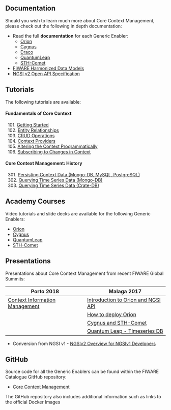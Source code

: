 ## Documentation

Should you wish to learn much more about Core Context Management, please check
out the following in depth documentation:

-   Read the full **documentation** for each Generic Enabler:
    -   [Orion](https://fiware-orion.readthedocs.io/en/latest/)
    -   [Cygnus ](https://fiware-cygnus.readthedocs.io/en/latest/)
    -   [Draco](https://fiware-draco.readthedocs.io/en/latest/)
    -   [QuantumLeap ](https://quantumleap.rtfd.io/)
    -   [STH-Comet ](https://fiware-sth-comet.readthedocs.io/en/latest/)
-   [FIWARE Harmonized Data Models](http://schema.fiware.org)
-   [NGSI v2 Open API Specification](https://swagger.lab.fiware.org/?url=https://raw.githubusercontent.com/Fiware/specifications/master/OpenAPI/ngsiv2/ngsiv2-openapi.json)

## Tutorials

The following tutorials are available:

<h4>Fundamentals of Core Context</h4>

&nbsp; 101.
[Getting Started](https://fiware-tutorials.readthedocs.io/en/latest/getting-started)<br/>
&nbsp; 102.
[Entity Relationships](https://fiware-tutorials.readthedocs.io/en/latest/entity-relationships)<br/>
&nbsp; 103.
[CRUD Operations](https://fiware-tutorials.readthedocs.io/en/latest/crud-operations)<br/>
&nbsp; 104.
[Context Providers](https://fiware-tutorials.readthedocs.io/en/latest/context-providers)<br/>
&nbsp; 105.
[Altering the Context Programmatically](https://fiware-tutorials.readthedocs.io/en/latest/accessing-context)<br/>
&nbsp; 106.
[Subscribing to Changes in Context](https://fiware-tutorials.readthedocs.io/en/latest/subscriptions)<br/>

<h4>Core Context Management: History</h4>

&nbsp; 301.
[Persisting Context Data (Mongo-DB, MySQL, PostgreSQL)](https://fiware-tutorials.readthedocs.io/en/latest/historic-context)<br/>
&nbsp; 302.
[Querying Time Series Data (Mongo-DB)](https://fiware-tutorials.readthedocs.io/en/latest/short-term-history)<br/>
&nbsp; 303.
[Querying Time Series Data (Crate-DB)](https://fiware-tutorials.readthedocs.io/en/latest/time-series-data)<br/>

## Academy Courses

Video tutorials and slide decks are available for the following Generic
Enablers:

-   [Orion](https://fiware-academy.readthedocs.io/en/latest/core/orion/)
-   [Cygnus](https://fiware-academy.readthedocs.io/en/latest/core/cygnus/)
-   [QuantumLeap](https://fiware-academy.readthedocs.io/en/latest/core/quantum-leap/)
-   [STH-Comet](https://fiware-academy.readthedocs.io/en/latest/core/sth-comet/)

## Presentations

Presentations about Core Context Management from recent FIWARE Global Summits:

| Porto 2018                                                                                                                      | Malaga 2017                                                                                                                                |
| ------------------------------------------------------------------------------------------------------------------------------- | ------------------------------------------------------------------------------------------------------------------------------------------ |
| [Context Information Management](https://www.slideshare.net/FI-WARE/fiware-global-summit-fiware-context-information-management) | [Introduction to Orion and NGSI API](https://www.slideshare.net/FI-WARE/fiware-tech-summit-jose-manuel-cantera-fiware-ngsiv2-introduction) |
|                                                                                                                                 | [How to deploy Orion](https://www.slideshare.net/FI-WARE/fiware-tech-summit-fernando-lopez-how-to-deploy-context-broker-in-10-minutes)     |
|                                                                                                                                 | [Cygnus and STH-Comet](https://www.slideshare.net/FI-WARE/fiware-tech-summit-joaquin-salvachua-fiware-cygnus-and-sthcomet)                 |
|                                                                                                                                 | [Quantum Leap - Timeseries DB](https://www.slideshare.net/FI-WARE/fiware-tech-summit-quantum-leap-a-fiware-ttmeseries-db)                  |

-   Conversion from NGSI v1 -
    [NGSIv2 Overview for NGSIv1 Developers](http://bit.ly/ngsiv2-vs-ngsiv1)

## GitHub

Source code for all the Generic Enablers can be found within the FIWARE
Catalogue GitHub repository:

-   [Core Context Management](https://github.com/Fiware/catalogue/tree/master/core)

The GitHub repository also includes additional information such as links to the
official Docker Images
